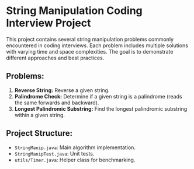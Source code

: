# String Manipulation Coding Interview Project

This project contains several string manipulation problems commonly encountered in coding interviews. Each problem includes multiple solutions with varying time and space complexities.  The goal is to demonstrate different approaches and best practices.

## Problems:

1. **Reverse String:** Reverse a given string.
2. **Palindrome Check:** Determine if a given string is a palindrome (reads the same forwards and backward).
3. **Longest Palindromic Substring:** Find the longest palindromic substring within a given string.


## Project Structure:

- `StringManip.java`: Main algorithm implementation.
- `StringManipTest.java`: Unit tests.
- `utils/Timer.java`: Helper class for benchmarking.